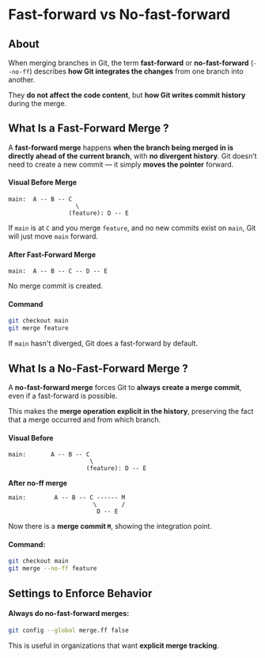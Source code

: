 # Fast-forward vs No-fast-forward

## About

When merging branches in Git, the term **fast-forward** or **no-fast-forward** (`--no-ff`) describes **how Git integrates the changes** from one branch into another.

They **do not affect the code content**, but **how Git writes commit history** during the merge.

## What Is a Fast-Forward Merge ?

A **fast-forward merge** happens **when the branch being merged in is directly ahead of the current branch**, with **no divergent history**. Git doesn’t need to create a new commit — it simply **moves the pointer** forward.

#### Visual Before Merge

```
main:  A -- B -- C
                   \
                 (feature): D -- E
```

If `main` is at `C` and you merge `feature`, and no new commits exist on `main`, Git will just move `main` forward.

#### After Fast-Forward Merge

```
main:  A -- B -- C -- D -- E
```

No merge commit is created.

#### Command

```bash
git checkout main
git merge feature
```

If `main` hasn't diverged, Git does a fast-forward by default.

## What Is a No-Fast-Forward Merge ?

A **no-fast-forward merge** forces Git to **always create a merge commit**, even if a fast-forward is possible.

This makes the **merge operation explicit in the history**, preserving the fact that a merge occurred and from which branch.

#### Visual Before

```
main:       A -- B -- C
                       \
                      (feature): D -- E
```

**After no-ff merge**

```
main:        A -- B -- C ------ M
                        \       /
                         D -- E
```

Now there is a **merge commit `M`**, showing the integration point.

#### Command:

```bash
git checkout main
git merge --no-ff feature
```

## Settings to Enforce Behavior

#### Always do no-fast-forward merges:

```bash
git config --global merge.ff false
```

This is useful in organizations that want **explicit merge tracking**.

